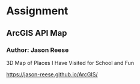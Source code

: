 # Assignment 
## ArcGIS API Map
### Author: Jason Reese

3D Map of Places I Have Visited for School and Fun

<https://jason-reese.github.io/ArcGIS/>